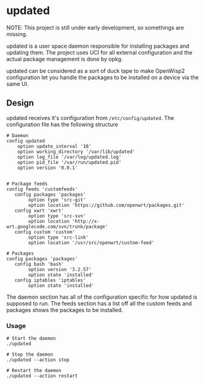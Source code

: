 # updated

NOTE: This project is still under early development, so somethings are missing.

updated is a user space daemon responsible for installing packages and updating
them. The project uses UCI for all external configuration and the actual package
management is done by opkg.

updated can be considered as a sort of duck tape to make OpenWisp2 configuration
let you handle the packages to be installed on a device via the same UI.

## Design

updated receives it's configuration from `/etc/config/updated`.  The
configuration file has the following structure

    # Daemon
    config updated
        option update_interval '10'
        option working_directory '/var/lib/updated'
        option log_file '/var/log/updated.log'
        option pid_file '/var/run/updated.pid'
        option version '0.0.1'
        
        
    # Package feeds
    config feeds 'customfeeds'
       config packages 'packages'
            option type 'src-git' 
            option location 'https://github.com/openwrt/packages.git'
       config xwrt 'xwrt'
            option type 'src-svn' 
            option location 'http://x-wrt.googlecode.com/svn/trunk/package'
       config custom 'custom' 
            option type 'src-link' 
            option location '/usr/src/openwrt/custom-feed'
    
    # Packages
    config packages 'packages'
       config bash 'bash'
            option version '3.2.57'
            option state 'installed'
       config iptables 'iptables'
            option state 'installed'

The daemon section has all of the configuration specific for how updated is
supposed to run.  The feeds section has a list off all the custom feeds and
packages shows the packages to be installed.
  
### Usage


    # Start the daemon
    ./updated

    # Stop the daemon
    ./updated --action stop

    # Restart the daemon
    ./updated --action restart


